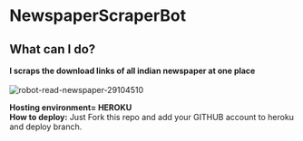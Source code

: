 ﻿# NewspaperScraperBot
## What can I do?
**I scraps the download links of all indian newspaper at one place**
</br>
</br>
![robot-read-newspaper-29104510](https://user-images.githubusercontent.com/72473589/112901878-f4ebfa80-9102-11eb-9ce9-c4b7d8ec74c2.jpg)

**Hosting environment= HEROKU**
</br>
**How to deploy:**
Just Fork this repo and add your GITHUB account to heroku and deploy branch.
